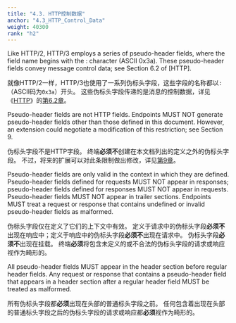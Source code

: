 ```yaml
---
title: "4.3. HTTP控制数据"
anchor: "4.3_HTTP_Control_Data"
weight: 40300
rank: "h2"
---
```


Like HTTP/2, HTTP/3 employs a series of pseudo-header fields, where the field name begins with the : character (ASCII 0x3a). These pseudo-header fields convey message control data; see Section 6.2 of [HTTP].

就像HTTP/2一样，HTTP/3也使用了一系列伪标头字段，这些字段的名称都以`:`（ASCII码为`0x3a`）开头。
这些伪标头字段传递的是消息的控制数据，详见《[HTTP]()》的[第6.2章]()。

Pseudo-header fields are not HTTP fields. Endpoints MUST NOT generate pseudo-header fields other than those defined in this document. However, an extension could negotiate a modification of this restriction; see Section 9.

伪标头字段不是HTTP字段。
终端**必须不**创建在本文档列出的定义之外的伪标头字段。
不过，将来的扩展可以对此条限制做出修改，详见[第9章]()。

Pseudo-header fields are only valid in the context in which they are defined. Pseudo-header fields defined for requests MUST NOT appear in responses; pseudo-header fields defined for responses MUST NOT appear in requests. Pseudo-header fields MUST NOT appear in trailer sections. Endpoints MUST treat a request or response that contains undefined or invalid pseudo-header fields as malformed.

伪标头字段仅在定义了它们的上下文中有效。
定义于请求中的伪标头字段**必须不**出现在响应中；定义于响应中的伪标头字段**必须不**出现在请求中。
伪标头字段**必须不**出现在挂载。
终端**必须**将包含未定义的或不合法的伪标头字段的请求或响应视作为畸形的。

All pseudo-header fields MUST appear in the header section before regular header fields. Any request or response that contains a pseudo-header field that appears in a header section after a regular header field MUST be treated as malformed.

所有伪标头字段都**必须**出现在头部的普通标头字段之前。
任何包含着出现在头部的普通标头字段之后的伪标头字段的请求或响应都**必须**视作为畸形的。
